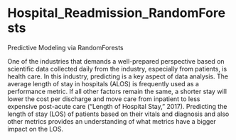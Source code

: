 # Hospital_Readmission_RandomForests
Predictive Modeling via RandomForests


One of the industries that demands a well-prepared perspective based on scientific data collected daily from the industry, especially from patients, is health care. In this industry, predicting is a key aspect of data analysis. The average length of stay in hospitals (ALOS) is frequently used as a performance metric. If all other factors remain the same, a shorter stay will lower the cost per discharge and move care from inpatient to less expensive post-acute care (“Length of Hospital Stay,” 2017). Predicting the length of stay (LOS) of patients based on their vitals and diagnosis and also other metrics provides an understanding of what metrics have a bigger impact on the LOS.
